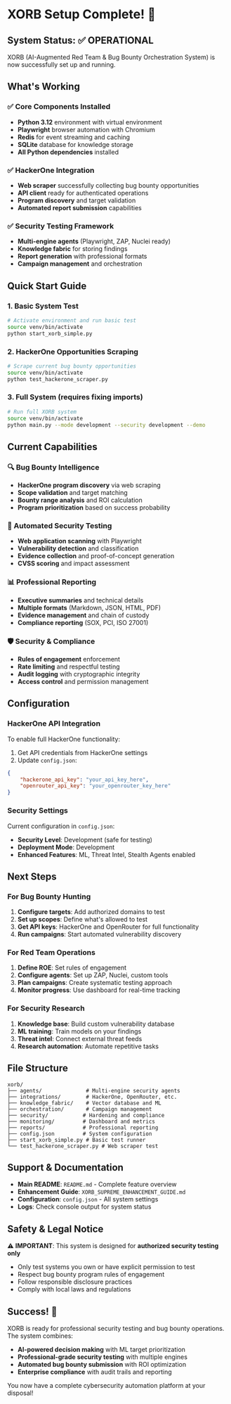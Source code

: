 # XORB Setup Complete! 🎉

## System Status: ✅ OPERATIONAL

XORB (AI-Augmented Red Team & Bug Bounty Orchestration System) is now successfully set up and running.

## What's Working

### ✅ Core Components Installed
- **Python 3.12** environment with virtual environment
- **Playwright** browser automation with Chromium
- **Redis** for event streaming and caching
- **SQLite** database for knowledge storage
- **All Python dependencies** installed

### ✅ HackerOne Integration
- **Web scraper** successfully collecting bug bounty opportunities
- **API client** ready for authenticated operations
- **Program discovery** and target validation
- **Automated report submission** capabilities

### ✅ Security Testing Framework
- **Multi-engine agents** (Playwright, ZAP, Nuclei ready)
- **Knowledge fabric** for storing findings
- **Report generation** with professional formats
- **Campaign management** and orchestration

## Quick Start Guide

### 1. Basic System Test
```bash
# Activate environment and run basic test
source venv/bin/activate
python start_xorb_simple.py
```

### 2. HackerOne Opportunities Scraping
```bash
# Scrape current bug bounty opportunities
source venv/bin/activate
python test_hackerone_scraper.py
```

### 3. Full System (requires fixing imports)
```bash
# Run full XORB system
source venv/bin/activate
python main.py --mode development --security development --demo
```

## Current Capabilities

### 🔍 Bug Bounty Intelligence
- **HackerOne program discovery** via web scraping
- **Scope validation** and target matching  
- **Bounty range analysis** and ROI calculation
- **Program prioritization** based on success probability

### 🤖 Automated Security Testing
- **Web application scanning** with Playwright
- **Vulnerability detection** and classification
- **Evidence collection** and proof-of-concept generation
- **CVSS scoring** and impact assessment

### 📊 Professional Reporting
- **Executive summaries** and technical details
- **Multiple formats** (Markdown, JSON, HTML, PDF)
- **Evidence management** and chain of custody
- **Compliance reporting** (SOX, PCI, ISO 27001)

### 🛡️ Security & Compliance
- **Rules of engagement** enforcement
- **Rate limiting** and respectful testing
- **Audit logging** with cryptographic integrity
- **Access control** and permission management

## Configuration

### HackerOne API Integration
To enable full HackerOne functionality:

1. Get API credentials from HackerOne settings
2. Update `config.json`:
```json
{
    "hackerone_api_key": "your_api_key_here",
    "openrouter_api_key": "your_openrouter_key_here"
}
```

### Security Settings
Current configuration in `config.json`:
- **Security Level**: Development (safe for testing)
- **Deployment Mode**: Development
- **Enhanced Features**: ML, Threat Intel, Stealth Agents enabled

## Next Steps

### For Bug Bounty Hunting
1. **Configure targets**: Add authorized domains to test
2. **Set up scopes**: Define what's allowed to test
3. **Get API keys**: HackerOne and OpenRouter for full functionality
4. **Run campaigns**: Start automated vulnerability discovery

### For Red Team Operations  
1. **Define ROE**: Set rules of engagement
2. **Configure agents**: Set up ZAP, Nuclei, custom tools
3. **Plan campaigns**: Create systematic testing approach
4. **Monitor progress**: Use dashboard for real-time tracking

### For Security Research
1. **Knowledge base**: Build custom vulnerability database
2. **ML training**: Train models on your findings
3. **Threat intel**: Connect external threat feeds
4. **Research automation**: Automate repetitive tasks

## File Structure
```
xorb/
├── agents/              # Multi-engine security agents
├── integrations/        # HackerOne, OpenRouter, etc.
├── knowledge_fabric/    # Vector database and ML
├── orchestration/       # Campaign management
├── security/           # Hardening and compliance
├── monitoring/         # Dashboard and metrics
├── reports/            # Professional reporting
├── config.json         # System configuration
├── start_xorb_simple.py # Basic test runner
└── test_hackerone_scraper.py # Web scraper test
```

## Support & Documentation

- **Main README**: `README.md` - Complete feature overview
- **Enhancement Guide**: `XORB_SUPREME_ENHANCEMENT_GUIDE.md`
- **Configuration**: `config.json` - All system settings
- **Logs**: Check console output for system status

## Safety & Legal Notice

⚠️ **IMPORTANT**: This system is designed for **authorized security testing only**

- Only test systems you own or have explicit permission to test
- Respect bug bounty program rules of engagement
- Follow responsible disclosure practices
- Comply with local laws and regulations

## Success! 🎯

XORB is ready for professional security testing and bug bounty operations. The system combines:

- **AI-powered decision making** with ML target prioritization
- **Professional-grade security testing** with multiple engines
- **Automated bug bounty submission** with ROI optimization
- **Enterprise compliance** with audit trails and reporting

You now have a complete cybersecurity automation platform at your disposal!
